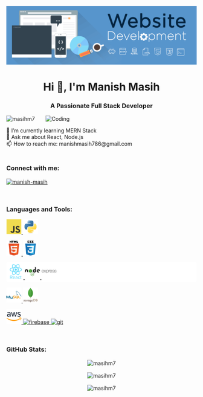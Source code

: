 ![Header](./banner.gif)
<h1 align="center">Hi 👋, I'm Manish Masih</h1> <h3 align="center">A Passionate Full Stack Developer</h3> <img align="right" alt="Coding" width="400" src="https://cdn.dribbble.com/users/1162077/screenshots/3848914/programmer.gif"/> <p align="left"> <img src="https://komarev.com/ghpvc/?username=masihm7&label=Profile%20views&color=0e75b6&style=flat" alt="masihm7" /> </p>
🌱 I’m currently learning MERN Stack <br>
💬 Ask me about React, Node.js <br>
📫 How to reach me: manishmasih786@gmail.com <br>
<br> <h3 align="left">Connect with me:</h3> <p align="left"> <a href="https://linkedin.com/in/manish-masih" target="_blank"> <img align="center" src="https://raw.githubusercontent.com/rahuldkjain/github-profile-readme-generator/master/src/images/icons/Social/linked-in-alt.svg" alt="manish-masih" height="30" width="40" /> </a> </p> <br> <h3 align="left">Languages and Tools:</h3> <p align="left"> <a href="https://developer.mozilla.org/en-US/docs/Web/JavaScript" target="_blank"> <img src="https://raw.githubusercontent.com/devicons/devicon/master/icons/javascript/javascript-original.svg" alt="javascript" width="40" height="40"/> </a> <a href="https://www.python.org" target="_blank"> <img src="https://raw.githubusercontent.com/devicons/devicon/master/icons/python/python-original.svg" alt="python" width="40" height="40"/> </a> </p> <p align="left"> <a href="https://www.w3.org/html/" target="_blank"> <img src="https://raw.githubusercontent.com/devicons/devicon/master/icons/html5/html5-original-wordmark.svg" alt="html5" width="40" height="40"/> </a> <a href="https://www.w3schools.com/css/" target="_blank"> <img src="https://raw.githubusercontent.com/devicons/devicon/master/icons/css3/css3-original-wordmark.svg" alt="css3" width="40" height="40"/> </a> </p> <p align="left" style="background-color: white; padding: 5px; border-radius: 5px;"> <a href="https://reactjs.org/" target="_blank"> <img src="https://raw.githubusercontent.com/devicons/devicon/master/icons/react/react-original-wordmark.svg" alt="react" width="40" height="40"/> </a> <a href="https://nodejs.org" target="_blank"> <img src="https://raw.githubusercontent.com/devicons/devicon/master/icons/nodejs/nodejs-original-wordmark.svg" alt="nodejs" width="40" height="40"/> </a> <a href="https://expressjs.com" target="_blank"> <img src="https://raw.githubusercontent.com/devicons/devicon/master/icons/express/express-original-wordmark.svg" alt="express" width="40" height="40"/> </a> </p> <p align="left"> <a href="https://www.mysql.com/" target="_blank"> <img src="https://raw.githubusercontent.com/devicons/devicon/master/icons/mysql/mysql-original-wordmark.svg" alt="mysql" width="40" height="40"/> </a> <a href="https://www.mongodb.com/" target="_blank"> <img src="https://raw.githubusercontent.com/devicons/devicon/master/icons/mongodb/mongodb-original-wordmark.svg" alt="mongodb" width="40" height="40"/> </a> </p> <p align="left"> <a href="https://aws.amazon.com" target="_blank"> <img src="https://raw.githubusercontent.com/devicons/devicon/master/icons/amazonwebservices/amazonwebservices-original-wordmark.svg" alt="aws" width="40" height="40"/> </a> <a href="https://firebase.google.com/" target="_blank"> <img src="https://www.vectorlogo.zone/logos/firebase/firebase-icon.svg" alt="firebase" width="40" height="40"/> </a> <a href="https://git-scm.com/" target="_blank"> <img src="https://www.vectorlogo.zone/logos/git-scm/git-scm-icon.svg" alt="git" width="40" height="40"/> </a> </p> <br> <h3 align="left">GitHub Stats:</h3> <p align="center"> <img align="center" src="https://github-readme-stats.vercel.app/api/top-langs?username=masihm7&show_icons=true&locale=en&layout=compact" alt="masihm7" /> </p> <p align="center"> <img align="center" src="https://github-readme-stats.vercel.app/api?username=masihm7&show_icons=true&locale=en" alt="masihm7" /> </p> <p align="center"> <img align="center" src="https://github-readme-streak-stats.herokuapp.com/?user=masihm7&" alt="masihm7" /> </p>
